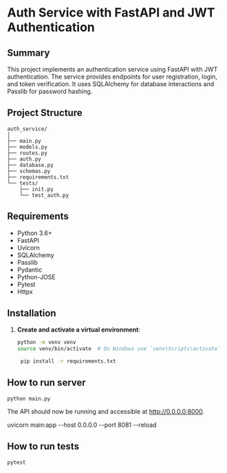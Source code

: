 # Auth Service with FastAPI and JWT Authentication

## Summary

This project implements an authentication service using FastAPI with JWT authentication. The service provides endpoints for user registration, login, and token verification. It uses SQLAlchemy for database interactions and Passlib for password hashing.

## Project Structure
```
auth_service/
│
├── main.py
├── models.py
├── routes.py
├── auth.py
├── database.py
├── schemas.py
├── requirements.txt
└── tests/
    ├── init.py
    └── test_auth.py
````

## Requirements

- Python 3.6+
- FastAPI
- Uvicorn
- SQLAlchemy
- Passlib
- Pydantic
- Python-JOSE
- Pytest
- Httpx

## Installation

1. **Create and activate a virtual environment**:

   ```bash
   python -m venv venv
   source venv/bin/activate  # On Windows use `venv\Scripts\activate`

    pip install -r requirements.txt

## How to run server 
``
python main.py
``

The API should now be running and accessible at http://0.0.0.0:8000.

uvicorn main:app --host 0.0.0.0 --port 8081 --reload


## How to run tests
``
    pytest
``

